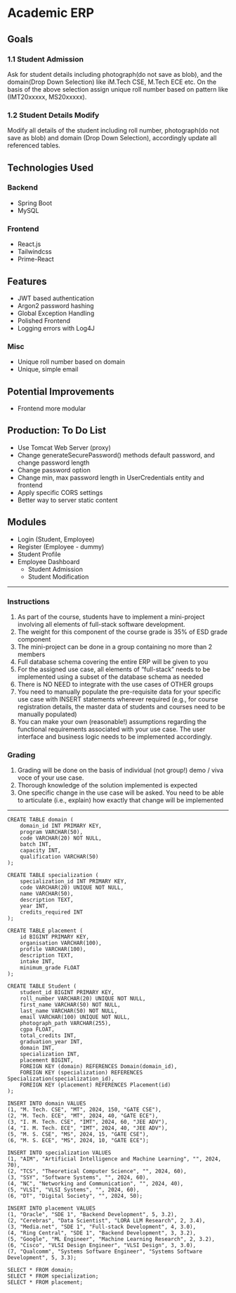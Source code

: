 # Academic ERP

## Goals
### 1.1 Student Admission
Ask for student details including photograph(do not save as blob), and the domain(Drop Down
Selection) like iM.Tech CSE, M.Tech ECE etc. On the basis of the above selection assign unique roll number based on pattern like (IMT20xxxxx, MS20xxxxx).

### 1.2 Student Details Modify
Modify all details of the student including roll number, photograph(do not save as blob) and
domain (Drop Down Selection), accordingly update all referenced tables.

## Technologies Used

### Backend
- Spring Boot
- MySQL

### Frontend
- React.js
- Tailwindcss
- Prime-React

## Features
- JWT based authentication
- Argon2 password hashing
- Global Exception Handling
- Polished Frontend
- Logging errors with Log4J

### Misc
- Unique roll number based on domain
- Unique, simple email

## Potential Improvements
- Frontend more modular

## Production: To Do List
- Use Tomcat Web Server (proxy)
- Change generateSecurePassword() methods default password, and change password length
- Change password option
- Change min, max password length in UserCredentials entity and frontend
- Apply specific CORS settings
- Better way to server static content

## Modules
- Login (Student, Employee)
- Register (Employee - dummy)
- Student Profile
- Employee Dashboard
  - Student Admission
  - Student Modification


---

### Instructions

1. As part of the course, students have to implement a mini-project involving all elements
   of full-stack software development.
2. The weight for this component of the course grade is 35% of ESD grade component
3. The mini-project can be done in a group containing no more than 2 members
4. Full database schema covering the entire ERP will be given to you
5. For the assigned use case, all elements of “full-stack” needs to be implemented using a
   subset of the database schema as needed
6. There is NO NEED to integrate with the use cases of OTHER groups
7. You need to manually populate the pre-requisite data for your specific use case with
   INSERT statements wherever required (e.g., for course registration details, the master
   data of students and courses need to be manually populated)
8. You can make your own (reasonable!) assumptions regarding the functional
   requirements associated with your use case. The user interface and business logic needs
   to be implemented accordingly.

### Grading

1. Grading will be done on the basis of individual (not group!) demo / viva voce of your use
   case.
2. Thorough knowledge of the solution implemented is expected
3. One specific change in the use case will be asked. You need to be able to articulate (i.e.,
   explain) how exactly that change will be implemented

---

```mysql
CREATE TABLE domain (
    domain_id INT PRIMARY KEY,
    program VARCHAR(50),
    code VARCHAR(20) NOT NULL,
    batch INT,
    capacity INT,
    qualification VARCHAR(50)
);

CREATE TABLE specialization (
    specialization_id INT PRIMARY KEY,
    code VARCHAR(20) UNIQUE NOT NULL,
    name VARCHAR(50),
    description TEXT,
    year INT,
    credits_required INT
);

CREATE TABLE placement (
    id BIGINT PRIMARY KEY,
    organisation VARCHAR(100),
    profile VARCHAR(100),
    description TEXT,
    intake INT,
    minimum_grade FLOAT
);

CREATE TABLE Student (
    student_id BIGINT PRIMARY KEY,
    roll_number VARCHAR(20) UNIQUE NOT NULL,
    first_name VARCHAR(50) NOT NULL,
    last_name VARCHAR(50) NOT NULL,
    email VARCHAR(100) UNIQUE NOT NULL,
    photograph_path VARCHAR(255),
    cgpa FLOAT,
    total_credits INT,
    graduation_year INT,
    domain INT,
    specialization INT,
    placement BIGINT,
    FOREIGN KEY (domain) REFERENCES Domain(domain_id),
    FOREIGN KEY (specialization) REFERENCES Specialization(specialization_id),
    FOREIGN KEY (placement) REFERENCES Placement(id)
);
```

```mysql
INSERT INTO domain VALUES
(1, "M. Tech. CSE", "MT", 2024, 150, "GATE CSE"),
(2, "M. Tech. ECE", "MT", 2024, 40, "GATE ECE"),
(3, "I. M. Tech. CSE", "IMT", 2024, 60, "JEE ADV"),
(4, "I. M. Tech. ECE", "IMT", 2024, 40, "JEE ADV"),
(5, "M. S. CSE", "MS", 2024, 15, "GATE CSE"),
(6, "M. S. ECE", "MS", 2024, 10, "GATE ECE");

INSERT INTO specialization VALUES
(1, "AIM", "Artificial Intelligence and Machine Learning", "", 2024, 70),
(2, "TCS", "Theoretical Computer Science", "", 2024, 60),
(3, "SSY", "Software Systems", "", 2024, 60),
(4, "NC", "Networking and Communication", "", 2024, 40),
(5, "VLSI", "VLSI Systems", "", 2024, 60),
(6, "DT", "Digital Society", "", 2024, 50);

INSERT INTO placement VALUES
(1, "Oracle", "SDE 1", "Backend Development", 5, 3.2),
(2, "Cerebras", "Data Scientist", "LORA LLM Research", 2, 3.4),
(3, "Media.net", "SDE 1", "Full-stack Development", 4, 3.0),
(4, "Ring Central", "SDE 1", "Backend Development", 3, 3.2),
(5, "Google", "ML Engineer", "Machine Learning Research", 2, 3.2),
(6, "Cisco", "VLSI Design Engineer", "VLSI Design", 3, 3.0),
(7, "Qualcomm", "Systems Software Engineer", "Systems Software Development", 5, 3.3);

SELECT * FROM domain;
SELECT * FROM specialization;
SELECT * FROM placement;
```